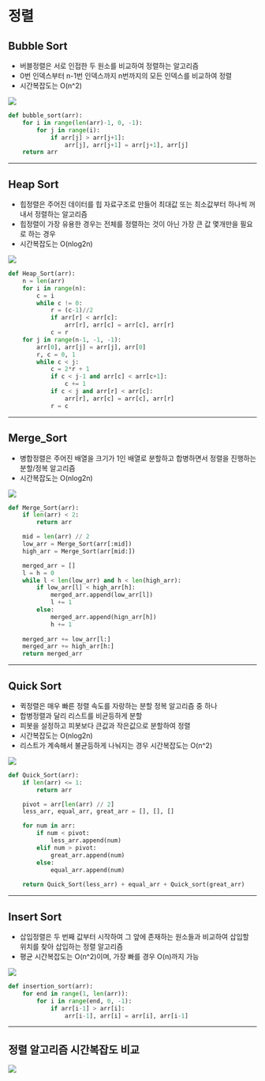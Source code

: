 # 정렬

## Bubble Sort
 - 버블정렬은 서로 인접한 두 원소를 비교하여 정렬하는 알고리즘
 - 0번 인덱스부터 n-1번 인덱스까지 n번까지의 모든 인덱스를 비교하여 정렬
 - 시간복잡도는 O(n^2)
<img src="https://img1.daumcdn.net/thumb/R1280x0/?scode=mtistory2&fname=https%3A%2F%2Fblog.kakaocdn.net%2Fdn%2FcqNUzB%2FbtqITvdyGGF%2Fwu13gRsZ8myIkDlk0WAmx0%2Fimg.png">

```python
def bubble_sort(arr):
    for i in range(len(arr)-1, 0, -1):
        for j in range(i):
            if arr[j] > arr[j+1]:
                arr[j], arr[j+1] = arr[j+1], arr[j]
    return arr
```
<hr>

## Heap Sort
 - 힙정렬은 주어진 데이터를 힙 자료구조로 만들어 최대값 또는 최소값부터 하나씩 꺼내서 정렬하는 알고리즘
 - 힙정렬이 가장 유용한 경우는 전체를 정렬하는 것이 아닌 가장 큰 값 몇개만을 필요로 하는 경우
 - 시간복잡도는 O(nlog2n)
<img src="https://img1.daumcdn.net/thumb/R1280x0/?scode=mtistory2&fname=https%3A%2F%2Fblog.kakaocdn.net%2Fdn%2FPgySh%2FbtqITur6oYn%2FhLYHRVgkKimBNG6rwd5Q6k%2Fimg.png">

```python
def Heap_Sort(arr):
    n = len(arr)
    for i in range(n):
        c = i
        while c != 0:
            r = (c-1)//2
            if arr[r] < arr[c]:
                arr[r], arr[c] = arr[c], arr[r]
            c = r
    for j in range(n-1, -1, -1):
        arr[0], arr[j] = arr[j], arr[0]
        r, c = 0, 1
        while c < j:
            c = 2*r + 1
            if c < j-1 and arr[c] < arr[c+1]:
                c += 1
            if c < j and arr[r] < arr[c]:
                arr[r], arr[c] = arr[c], arr[r]
            r = c
```
<hr>

## Merge_Sort
 - 병합정렬은 주어진 배열을 크기가 1인 배열로 분할하고 합병하면서 정렬을 진행하는 분할/정복 알고리즘
 - 시간복잡도는 O(nlog2n)
<img src="https://img1.daumcdn.net/thumb/R1280x0/?scode=mtistory2&fname=https%3A%2F%2Fblog.kakaocdn.net%2Fdn%2FMaPX2%2FbtqIWS0GAuO%2FigmIkXQjYxm5ObNcVaSp71%2Fimg.png">

```python
def Merge_Sort(arr):
    if len(arr) < 2:
        return arr

    mid = len(arr) // 2
    low_arr = Merge_Sort(arr[:mid])
    high_arr = Merge_Sort(arr[mid:])

    merged_arr = []
    l = h = 0
    while l < len(low_arr) and h < len(high_arr):
        if low_arr[l] < high_arr[h]:
            merged_arr.append(low_arr[l])
            l += 1
        else:
            merged_arr.append(hign_arr[h])
            h += 1
    
    merged_arr += low_arr[l:]
    merged_arr += high_arr[h:]
    return merged_arr
```
<hr>

## Quick Sort
 - 퀵정렬은 매우 빠른 정렬 속도를 자랑하는 분할 정복 알고리즘 중 하나
 - 합병정렬과 달리 리스트를 비균등하게 분할
 - 피봇을 설정하고 피봇보다 큰값과 작은값으로 분할하여 정렬
 - 시간복잡도는 O(nlog2n)
 - 리스트가 계속해서 불균등하게 나눠지는 경우 시간복잡도는 O(n^2)
<img src="https://img1.daumcdn.net/thumb/R1280x0/?scode=mtistory2&fname=https%3A%2F%2Fblog.kakaocdn.net%2Fdn%2FykKjA%2FbtqLhQxCApg%2FthkLcCfbJVYidkW5K9ntx0%2Fimg.jpg">

```python
def Quick_Sort(arr):
    if len(arr) <= 1:
        return arr

    pivot = arr[len(arr) // 2]
    less_arr, equal_arr, great_arr = [], [], []

    for num in arr:
        if num < pivot:
            less_arr.append(num)
        elif num > pivot:
            great_arr.append(num)
        else:
            equal_arr.append(num)
    
    return Quick_Sort(less_arr) + equal_arr + Quick_sort(great_arr)
```
<hr>

## Insert Sort
 - 삽입정렬은 두 번째 값부터 시작하여 그 앞에 존재하는 원소들과 비교하여 삽입할 위치를 찾아 삽입하는 정렬 알고리즘
 - 평균 시간복잡도는 O(n^2)이며, 가장 빠를 경우 O(n)까지 가능
<img src="https://img1.daumcdn.net/thumb/R1280x0/?scode=mtistory2&fname=https%3A%2F%2Fblog.kakaocdn.net%2Fdn%2FPhpP8%2Fbtq2HtsuB7M%2FEEltFOR1urUBTLl1baDJC1%2Fimg.png">

```python
def insertion_sort(arr):
    for end in range(1, len(arr)):
        for i in range(end, 0, -1):
            if arr[i-1] > arr[i]:
                arr[i-1], arr[i] = arr[i], arr[i-1]
```
<hr>

## 정렬 알고리즘 시간복잡도 비교
<img src="https://img1.daumcdn.net/thumb/R1280x0/?scode=mtistory2&fname=https%3A%2F%2Fblog.kakaocdn.net%2Fdn%2FFffzd%2FbtqIYas3Ij5%2Fow6oK7GS6faEe1XQPZ65vK%2Fimg.png">